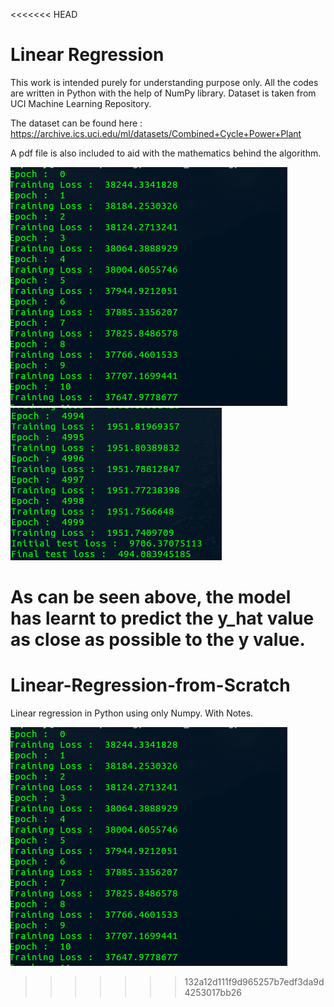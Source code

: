 <<<<<<< HEAD
# Linear Regression

This work is intended purely for understanding purpose only. All the codes are written in Python with the help of NumPy library. Dataset is taken from UCI Machine Learning Repository.

The dataset can be found here : https://archive.ics.uci.edu/ml/datasets/Combined+Cycle+Power+Plant

A pdf file is also included to aid with the mathematics behind the algorithm.

![Training](./image_1.png)
![End of Training](./image_2.png)

As can be seen above, the model has learnt to predict the y_hat value as close as possible to the y value.
=======
# Linear-Regression-from-Scratch
Linear regression in Python using only Numpy. With Notes.

![test](./image_1.png)
>>>>>>> 132a12d111f9d965257b7edf3da9d4253017bb26
